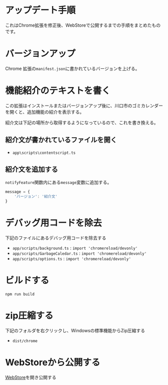 # アップデート手順

これはChrome拡張を修正後、WebStoreで公開するまでの手順をまとめたものです。

# バージョンアップ
Chrome 拡張の`manifest.json`に書かれているバージョンを上げる。

# 機能紹介のテキストを書く
この拡張はインストールまたはバージョンアップ後に、川口市のゴミカレンダーを開くと、追加機能の紹介を表示する。

紹介文は下記の場所から取得するようになっているので、これを書き換える。

## 紹介文が書かれているファイルを開く
 - `app\scripts\contentscript.ts`

## 紹介文を追加する
`notifyFeature`関数内にある`message`変数に追加する。

```javascript
message = {
    'バージョン': '紹介文'
}
```

# デバッグ用コードを除去
下記のファイルにあるデバッグ用コードを除去する

 - `app/scripts/background.ts` : `import 'chromereload/devonly'`
 - `app/scripts/GarbageCaledar.ts` : `import 'chromereload/devonly'`
 - `app/scripts/options.ts` : `import 'chromereload/devonly'`

# ビルドする
```
npm run build
```

# zip圧縮する
下記のフォルダを右クリックし、Windowsの標準機能からZip圧縮する

 - `dist/chrome`

# WebStoreから公開する
[WebStore](https://chrome.google.com/webstore?hl=ja)を開き公開する